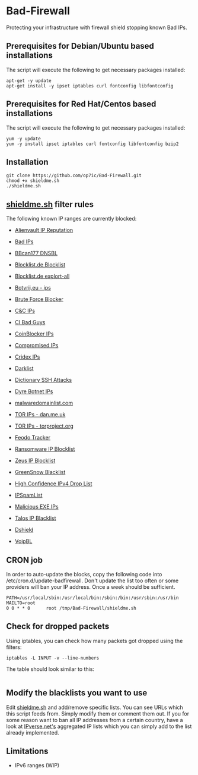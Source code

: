 Bad-Firewall
===============

Protecting your infrastructure with firewall shield stopping known Bad IPs. 

## Prerequisites for Debian/Ubuntu based installations
The script will execute the following to get necessary packages installed:
```
apt-get -y update
apt-get install -y ipset iptables curl fontconfig libfontconfig
```

## Prerequisites for Red Hat/Centos based installations
The script will execute the following to get necessary packages installed:
```
yum -y update
yum -y install ipset iptables curl fontconfig libfontconfig bzip2
```

## Installation
```
git clone https://github.com/op7ic/Bad-Firewall.git
chmod +x shieldme.sh
./shieldme.sh
```

## [shieldme.sh](shieldme.sh) filter rules

The following known IP ranges are currently blocked:

- [Alienvault IP Reputation](http://reputation.alienvault.com/reputation.data)
- [Bad IPs](https://www.badips.com/get/list/any/2)
- [BBcan177 DNSBL](https://gist.githubusercontent.com/BBcan177/bf29d47ea04391cb3eb0/raw/01757cd346cd6080ce12cbc79c172cd3b585ab04/MS-1)
- [Blocklist.de Blocklist](https://lists.blocklist.de/lists/all.txt)
- [Blocklist.de explort-all](https://www.blocklist.de/downloads/export-ips_all.txt)
- [Botvrij.eu - ips](http://www.botvrij.eu/data/ioclist.ip-dst.raw)
- [Brute Force Blocker](http://danger.rulez.sk/projects/bruteforceblocker/blist.php)
- [C&C IPs](http://osint.bambenekconsulting.com/feeds/c2-ipmasterlist.txt)
- [CI Bad Guys](http://cinsscore.com/list/ci-badguys.txt)
- [CoinBlocker IPs](https://zerodot1.gitlab.io/CoinBlockerLists/MiningServerIPList.txt)
- [Compromised IPs](https://rules.emergingthreats.net/blockrules/compromised-ips.txt)
- [Cridex IPs](https://feodotracker.abuse.ch/blocklist/?download=ipblocklist)
- [Darklist](http://www.darklist.de/raw.php)
- [Dictionary SSH Attacks](http://charles.the-haleys.org/ssh_dico_attack_hdeny_format.php/hostsdeny.txt)
- [Dyre Botnet IPs](https://sslbl.abuse.ch/blacklist/dyre_sslipblacklist_aggressive.csv)
- [malwaredomainlist.com](http://www.malwaredomainlist.com/mdl.php?search=&colsearch=All&quantity=All)
- [TOR IPs - dan.me.uk](https://www.dan.me.uk/torlist/)
- [TOR IPs - torproject.org](https://check.torproject.org/exit-addresses)


- [Feodo Tracker](https://feodotracker.abuse.ch/blocklist/?download=ipblocklist)
- [Ransomware IP Blocklist](https://ransomwaretracker.abuse.ch/downloads/RW_IPBL.txt)
- [Zeus IP Blocklist](https://zeustracker.abuse.ch/blocklist.php?download=ipblocklist)
- [GreenSnow Blacklist](http://blocklist.greensnow.co/greensnow.txt)
- [High Confidence IPv4 Drop List](https://threatintel.stdominics.sa.edu.au/droplist_high_confidence.txt)
- [IPSpamList](http://www.ipspamlist.com/public_feeds.csv)
- [Malicious EXE IPs](http://www.urlvir.com/export-ip-addresses/)
- [Talos IP Blacklist](http://www.talosintelligence.com/documents/ip-blacklist)
- [Dshield](https://dshield.org/ipsascii.html?limit=10000)
- [VoipBL](http://www.voipbl.org/update/)

## CRON job

In order to auto-update the blocks, copy the following code into /etc/cron.d/update-badfirewall. Don't update the list too often or some providers will ban your IP address. Once a week should be sufficient. 
```
PATH=/usr/local/sbin:/usr/local/bin:/sbin:/bin:/usr/sbin:/usr/bin
MAILTO=root
0 0 * * 0      root /tmp/Bad-Firewall/shieldme.sh
```

## Check for dropped packets
Using iptables, you can check how many packets got dropped using the filters:
```
iptables -L INPUT -v --line-numbers
```

The table should look similar to this: 

```

```

## Modify the blacklists you want to use

Edit [shieldme.sh](shieldme.sh) and add/remove specific lists. You can see URLs which this script feeds from. Simply modify them or comment them out.
If you for some reason want to ban all IP addresses from a certain country, have a look at [IPverse.net's](http://ipverse.net/ipblocks/data/countries/) aggregated IP lists which you can simply add to the list already implemented. 


## Limitations

- IPv6 ranges (WIP)
